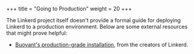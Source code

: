 +++
title = "Going to Production"
weight = 20
+++

The Linkerd project itself doesn't provide a formal guide for deploying Linkerd
to a production environment. Below are some external resources that might prove
helpful:

- [Buoyant's production-grade installation](https://docs.buoyant.io/buoyant-enterprise-linkerd/latest/installation/production/),
  from the creators of Linkerd.
